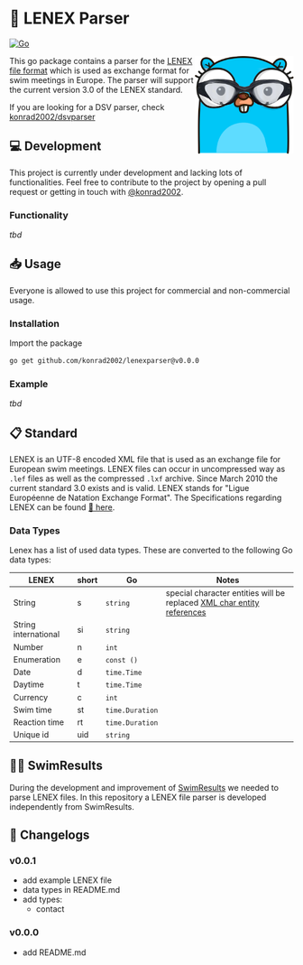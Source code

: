 # 📝 LENEX Parser

[![Go](https://github.com/konrad2002/lenexparser/actions/workflows/go.yml/badge.svg)](https://github.com/konrad2002/lenexparser/actions/workflows/go.yml)

<img src="lenexparser.png" align="right" alt="dsvparser logo" width="175">

This go package contains a parser for the [LENEX file format](https://www.wikiwand.com/de/Lenex) which is used as exchange format for swim meetings in Europe. The parser will support the current version 3.0 of the LENEX standard.

If you are looking for a DSV parser, check [konrad2002/dsvparser](https://github.com/konrad2002/dsvparser)

## 💻 Development

This project is currently under development and lacking lots of functionalities.
Feel free to contribute to the project by opening a pull request or getting in touch with [@konrad2002](https://weiss-konrad.de).

### Functionality

*tbd*

## 📥 Usage

Everyone is allowed to use this project for commercial and non-commercial usage.

### Installation

Import the package

```sh
go get github.com/konrad2002/lenexparser@v0.0.0
```

### Example

*tbd*

## 📋 Standard

LENEX is an UTF-8 encoded XML file that is used as an exchange file for European swim meetings. LENEX files can occur in uncompressed way as `.lef` files as well as the compressed `.lxf` archive. Since March 2010 the current standard 3.0 exists and is valid. LENEX stands for "Ligue Européenne de Natation Exchange Format". The Specifications regarding LENEX can be found [🔗 here](https://wiki.swimrankings.net/index.php/swimrankings:Lenex).

### Data Types

Lenex has a list of used data types. These are converted to the following Go data types:

| LENEX                | short | Go              | Notes                                                                                                                                       |
|----------------------|-------|-----------------|---------------------------------------------------------------------------------------------------------------------------------------------|
| String               | s     | `string`        | special character entities will be replaced [XML char entity references](https://www.wikiwand.com/en/XML_entity?mobile-app=true&theme=dark) |
| String international | si    | `string`        |                                                                                                                                             |
| Number               | n     | `int`           |                                                                                                                                             |
| Enumeration          | e     | `const ()`      |                                                                                                                                             |
| Date                 | d     | `time.Time`     |                                                                                                                                             |
| Daytime              | t     | `time.Time`     |                                                                                                                                             |
| Currency             | c     | `int`           |                                                                                                                                             |
| Swim time            | st    | `time.Duration` |                                                                                                                                             |
| Reaction time        | rt    | `time.Duration` |                                                                                                                                             |
| Unique id            | uid   | `string`        |                                                                                                                                             |

## 🏊‍♀️ SwimResults

During the development and improvement of [SwimResults](https://swimresults.de) we needed to parse LENEX files. In this repository a LENEX file parser is developed independently from SwimResults.

## 📄 Changelogs

### v0.0.1

- add example LENEX file
- data types in README.md
- add types:
  - contact

### v0.0.0

- add README.md
